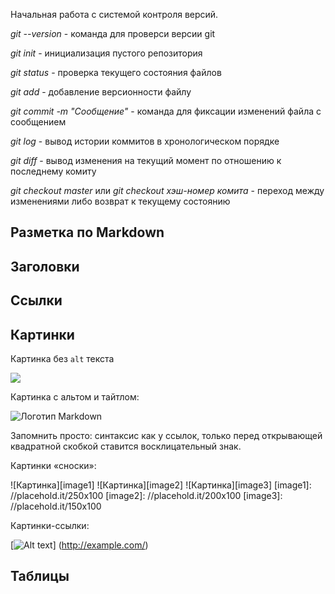 Начальная работа с системой контроля версий.

*git --version* - команда для проверси версии git

*git init* - инициализация пустого репозитория

*git status* - проверка текущего состояния файлов

*git add* - добавление версионности файлу

*git commit -m "Сообщение"* - команда для фиксации изменений файла с сообщением

*git log* - вывод истории коммитов в хронологическом порядке

*git diff* - вывод изменения на текущий момент по отношению к последнему комиту

*git checkout master* или *git checkout хэш-номер комита* - переход между изменениями либо возврат к текущему состоянию

## Разметка по Markdown

## Заголовки

## Ссылки

## Картинки

Картинка без `alt` текста

![](Markdown-mark.svg)

Картинка с альтом и тайтлом:

![Логотип Markdown](Markdown-mark.svg "Это логотип Markdown")

Запомнить просто: синтаксис как у ссылок, только перед
открывающей квадратной скобкой ставится восклицательный
знак.

Картинки «сноски»:

![Картинка][image1]
![Картинка][image2]
![Картинка][image3]
[image1]: //placehold.it/250x100
[image2]: //placehold.it/200x100
[image3]: //placehold.it/150x100

Картинки-ссылки:

[![Alt text](//placehold.it/150x100)]
(http://example.com/)
## Таблицы
